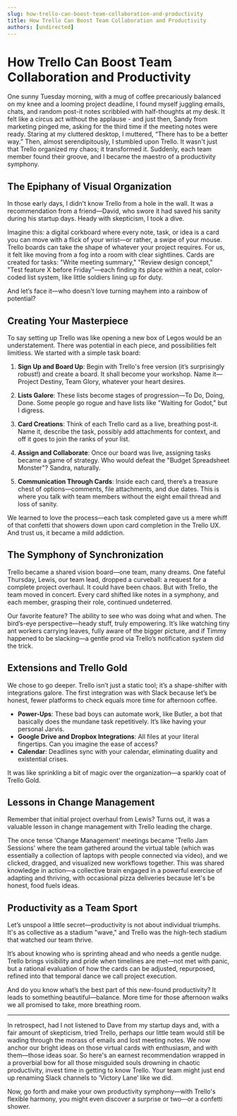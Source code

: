 ```yaml
---
slug: how-trello-can-boost-team-collaboration-and-productivity
title: How Trello Can Boost Team Collaboration and Productivity
authors: [undirected]
---
```



# How Trello Can Boost Team Collaboration and Productivity

One sunny Tuesday morning, with a mug of coffee precariously balanced on my knee and a looming project deadline, I found myself juggling emails, chats, and random post-it notes scribbled with half-thoughts at my desk. It felt like a circus act without the applause - and just then, Sandy from marketing pinged me, asking for the third time if the meeting notes were ready. Staring at my cluttered desktop, I muttered, “There has to be a better way.” Then, almost serendipitously, I stumbled upon Trello. It wasn't just that Trello organized my chaos; it transformed it. Suddenly, each team member found their groove, and I became the maestro of a productivity symphony.

## The Epiphany of Visual Organization

In those early days, I didn't know Trello from a hole in the wall. It was a recommendation from a friend—David, who swore it had saved his sanity during his startup days. Heady with skepticism, I took a dive.

Imagine this: a digital corkboard where every note, task, or idea is a card you can move with a flick of your wrist—or rather, a swipe of your mouse. Trello boards can take the shape of whatever your project requires. For us, it felt like moving from a fog into a room with clear sightlines. Cards are created for tasks: "Write meeting summary," "Review design concept," "Test feature X before Friday"—each finding its place within a neat, color-coded list system, like little soldiers lining up for duty.

And let’s face it—who doesn't love turning mayhem into a rainbow of potential?

## Creating Your Masterpiece

To say setting up Trello was like opening a new box of Legos would be an understatement. There was potential in each piece, and possibilities felt limitless. We started with a simple task board:

1. **Sign Up and Board Up**: Begin with Trello's free version (it’s surprisingly robust!) and create a board. It shall become your workshop. Name it—Project Destiny, Team Glory, whatever your heart desires.

2. **Lists Galore**: These lists become stages of progression—To Do, Doing, Done. Some people go rogue and have lists like "Waiting for Godot," but I digress.

3. **Card Creations**: Think of each Trello card as a live, breathing post-it. Name it, describe the task, possibly add attachments for context, and off it goes to join the ranks of your list.

4. **Assign and Collaborate**: Once our board was live, assigning tasks became a game of strategy. Who would defeat the "Budget Spreadsheet Monster"? Sandra, naturally.

5. **Communication Through Cards**: Inside each card, there’s a treasure chest of options—comments, file attachments, and due dates. This is where you talk with team members without the eight email thread and loss of sanity.

We learned to love the process—each task completed gave us a mere whiff of that confetti that showers down upon card completion in the Trello UX. And trust us, it became a mild addiction.

## The Symphony of Synchronization

Trello became a shared vision board—one team, many dreams. One fateful Thursday, Lewis, our team lead, dropped a curveball: a request for a complete project overhaul. It could have been chaos. But with Trello, the team moved in concert. Every card shifted like notes in a symphony, and each member, grasping their role, continued undeterred.

Our favorite feature? The ability to see who was doing what and when. The bird’s-eye perspective—heady stuff, truly empowering. It’s like watching tiny ant workers carrying leaves, fully aware of the bigger picture, and if Timmy happened to be slacking—a gentle prod via Trello’s notification system did the trick.

## Extensions and Trello Gold

We chose to go deeper. Trello isn’t just a static tool; it’s a shape-shifter with integrations galore. The first integration was with Slack because let’s be honest, fewer platforms to check equals more time for afternoon coffee.

- **Power-Ups**: These bad boys can automate work, like Butler, a bot that basically does the mundane task repetitively. It’s like having your personal Jarvis. 
- **Google Drive and Dropbox Integrations**: All files at your literal fingertips. Can you imagine the ease of access?
- **Calendar**: Deadlines sync with your calendar, eliminating duality and existential crises.

It was like sprinkling a bit of magic over the organization—a sparkly coat of Trello Gold.

## Lessons in Change Management

Remember that initial project overhaul from Lewis? Turns out, it was a valuable lesson in change management with Trello leading the charge.

The once tense ‘Change Management’ meetings became 'Trello Jam Sessions' where the team gathered around the virtual table (which was essentially a collection of laptops with people connected via video), and we clicked, dragged, and visualized new workflows together. This was shared knowledge in action—a collective brain engaged in a powerful exercise of adapting and thriving, with occasional pizza deliveries because let's be honest, food fuels ideas.

## Productivity as a Team Sport

Let’s unspool a little secret—productivity is not about individual triumphs. It's as collective as a stadium "wave," and Trello was the high-tech stadium that watched our team thrive.

It’s about knowing who is sprinting ahead and who needs a gentle nudge. Trello brings visibility and pride when timelines are met—not met with panic, but a rational evaluation of how the cards can be adjusted, repurposed, refined into that temporal dance we call project execution.

And do you know what’s the best part of this new-found productivity? It leads to something beautiful—balance. More time for those afternoon walks we all promised to take, more breathing room.

---

In retrospect, had I not listened to Dave from my startup days and, with a fair amount of skepticism, tried Trello, perhaps our little team would still be wading through the morass of emails and lost meeting notes. We now anchor our bright ideas on those virtual cards with enthusiasm, and with them—those ideas soar. So here's an earnest recommendation wrapped in a proverbial bow for all those misguided souls drowning in chaotic productivity, invest time in getting to know Trello. Your team might just end up renaming Slack channels to ‘Victory Lane’ like we did.

Now, go forth and make your own productivity symphony—with Trello's flexible harmony, you might even discover a surprise or two—or a confetti shower.